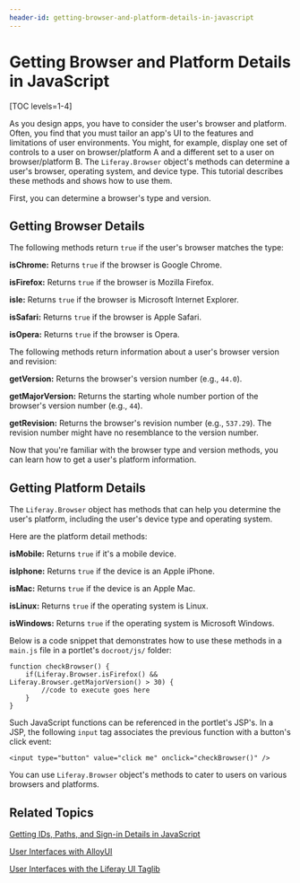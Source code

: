 ```yaml
---
header-id: getting-browser-and-platform-details-in-javascript
---
```


# Getting Browser and Platform Details in JavaScript

[TOC levels=1-4]

As you design apps, you have to consider the user's browser and platform. Often,
you find that you must tailor an app's UI to the features and limitations of
user environments. You might, for example, display one set of controls to a user
on browser/platform A and a different set to a user on browser/platform B. The
`Liferay.Browser` object's methods can determine a user's browser, operating
system, and device type. This tutorial describes these methods and shows how to
use them. 

First, you can determine a browser's type and version. 

## Getting Browser Details

The following methods return `true` if the user's browser matches the type:

**isChrome:** Returns `true` if the browser is Google Chrome. 

**isFirefox:** Returns `true` if the browser is Mozilla Firefox. 

**isIe:** Returns `true` if the browser is Microsoft Internet Explorer. 

**isSafari:** Returns `true` if the browser is Apple Safari. 

**isOpera:** Returns `true` if the browser is Opera. 

The following methods return information about a user's browser version and
revision: 

**getVersion:** Returns the browser's version number (e.g., `44.0`). 

**getMajorVersion:** Returns the starting whole number portion of the browser's
version number (e.g., `44`).

**getRevision:** Returns the browser's revision number (e.g., `537.29`). The
revision number might have no resemblance to the version number. 

Now that you're familiar with the browser type and version methods, you can
learn how to get a user's platform information. 

## Getting Platform Details

The `Liferay.Browser` object has methods that can help you determine the user's
platform, including the user's device type and operating system. 

Here are the platform detail methods: 

**isMobile:** Returns `true` if it's a mobile device. 

**isIphone:** Returns `true` if the device is an Apple iPhone. 

**isMac:** Returns `true` if the device is an Apple Mac. 

**isLinux:** Returns `true` if the operating system is Linux. 

**isWindows:** Returns `true` if the operating system is Microsoft Windows. 

Below is a code snippet that demonstrates how to use these methods in a
`main.js` file in a portlet's `docroot/js/` folder: 

    function checkBrowser() {
        if(Liferay.Browser.isFirefox() && Liferay.Browser.getMajorVersion() > 30) {
            //code to execute goes here
        }
    }

Such JavaScript functions can be referenced in the portlet's JSP's. In a JSP,
the following `input` tag associates the previous function with a button's click
event: 

    <input type="button" value="click me" onclick="checkBrowser()" />

You can use `Liferay.Browser` object's methods to cater to users on various
browsers and platforms. 

## Related Topics

[Getting IDs, Paths, and Sign-in Details in JavaScript](/docs/6-2/tutorials/-/knowledge_base/t/getting-ids-paths-and-sign-in-details-in-javascript)

[User Interfaces with AlloyUI](/docs/6-2/tutorials/-/knowledge_base/t/alloyui)

[User Interfaces with the Liferay UI Taglib](/docs/6-2/tutorials/-/knowledge_base/t/liferay-ui-taglibs)
